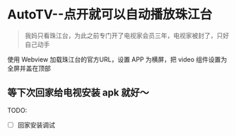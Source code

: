 # AutoTV--点开就可以自动播放珠江台

> 我妈只看珠江台，为此之前专门开了电视家会员三年，电视家被封了，只好自己动手

使用 Webview 加载珠江台的官方URL，设置 APP 为横屏，把 video 组件设置为全屏并盖在顶部

## 等下次回家给电视安装 apk 就好～

TODO:
* [ ] 回家安装调试
